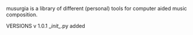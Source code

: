 musurgia is a library of different (personal) tools for computer aided music composition.

VERSIONS
v 1.0.1
\__init\__.py added 